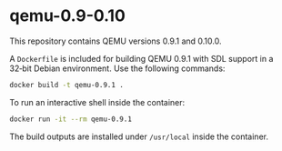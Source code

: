 # qemu-0.9-0.10

This repository contains QEMU versions 0.9.1 and 0.10.0.

A `Dockerfile` is included for building QEMU 0.9.1 with SDL support in a 32‑bit
Debian environment. Use the following commands:

```bash
docker build -t qemu-0.9.1 .
```

To run an interactive shell inside the container:

```bash
docker run -it --rm qemu-0.9.1
```

The build outputs are installed under `/usr/local` inside the container.
